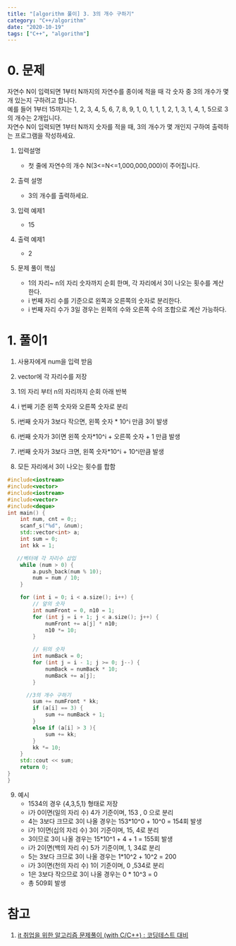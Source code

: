 ```yaml
---
title: "[algorithm 풀이] 3. 3의 개수 구하기"
category: "C++/algorithm"
date: "2020-10-19"
tags: ["C++", "algorithm"]
---
```


# 0. 문제

자연수 N이 입력되면 1부터 N까지의 자연수를 종이에 적을 때 각 숫자 중 3의 개수가 몇 개 있는지 구하려고 합니다.  
예를 들어 1부터 15까지는 1, 2, 3, 4, 5, 6, 7, 8, 9, 1, 0, 1, 1, 1, 2, 1, 3, 1, 4, 1, 5으로 3의 개수는 2개입니다.  
자연수 N이 입력되면 1부터 N까지 숫자를 적을 때, 3의 개수가 몇 개인지 구하여 출력하는 프로그램을 작성하세요.

1. 입력설명
   - 첫 줄에 자연수의 개수 N(3<=N<=1,000,000,000)이 주어집니다.
2. 출력 설명
   - 3의 개수를 출력하세요.
3. 입력 예제1
   - 15
4. 출력 예제1
   - 2
5. 문제 풀이 핵심

   - 1의 자리~ n의 자리 숫자까지 순회 한며, 각 자리에서 3이 나오는 횟수를 계산한다.
   - i 번째 자리 수를 기준으로 왼쪽과 오른쪽의 숫자로 분리한다.
   - i 번째 자리 수가 3일 경우는 왼쪽의 수와 오른쪽 수의 조합으로 계산 가능하다.

# 1. 풀이1

1. 사용자에게 num을 입력 받음
2. vector에 각 자리수를 저장

3. 1의 자리 부터 n의 자리까지 순회 아래 반복
4. i 번째 기준 왼쪽 숫자와 오른쪽 숫자로 분리
5. i번째 숫자가 3보다 작으면, 왼쪽 숫자 \* 10^i 만큼 3이 발생
6. i번째 숫자가 3이면 왼쪽 숫자\*10^i + 오른쪽 숫자 + 1 만큼 발생
7. i번째 숫자가 3보다 크면, 왼쪽 숫자\*10^i + 10^i만큼 발생
8. 모든 자리에서 3이 나오는 횟수를 합함

```cpp
#include<iostream>
#include<vector>
#include<iostream>
#include<vector>
#include<deque>
int main() {
	int num, cnt = 0;;
	scanf_s("%d", &num);
	std::vector<int> a;
	int sum = 0;
	int kk = 1;

   //벡터에 각 자리수 삽입
	while (num > 0) {
		a.push_back(num % 10);
		num = num / 10;
	}

	for (int i = 0; i < a.size(); i++) {
		// 앞의 숫자
		int numFront = 0, n10 = 1;
		for (int j = i + 1; j < a.size(); j++) {
			numFront += a[j] * n10;
			n10 *= 10;
		}

		// 뒤의 숫자
		int numBack = 0;
		for (int j = i - 1; j >= 0; j--) {
			numBack = numBack * 10;
			numBack += a[j];
		}

      //3의 개수 구하기
		sum += numFront * kk;
		if (a[i] == 3) {
			sum += numBack + 1;
		}
		else if (a[i] > 3 ){
			sum += kk;
		}
		kk *= 10;
	}
	std::cout << sum;
	return 0;
}
}
```

9. 예시
   - 1534의 경우 {4,3,5,1} 형태로 저장
   - i가 0이면(일의 자리 수) 4가 기준이며, 153 , 0 으로 분리
   - 4는 3보다 크므로 3이 나올 경우는 153\*10^0 + 10^0 = 154회 발생
   - i가 1이면(십의 자리 수) 3이 기준이며, 15, 4로 분리
   - 3이므로 3이 나올 경우는 15\*10^1 + 4 + 1 = 155회 발생
   - i가 2이면(백의 자리 수) 5가 기준이며, 1, 34로 분리
   - 5는 3보다 크므로 3이 나올 경우는 1\*10^2 + 10^2 = 200
   - i가 3이면(천의 자리 수) 1이 기준이며, 0 ,534로 분리
   - 1은 3보다 작으므로 3이 나올 경우는 0 \* 10^3 = 0
   - 총 509회 발생

# 참고

1. [it 취업을 위한 알고리즘 문제풀이 (with C/C++) : 코딩테스트 대비](https://www.inflearn.com/course/%EC%95%8C%EA%B3%A0%EB%A6%AC%EC%A6%98/)
